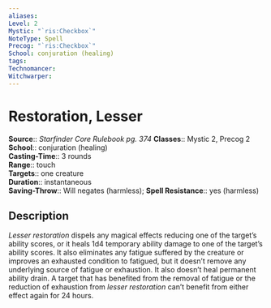 ```yaml
---
aliases: 
Level: 2
Mystic: "`ris:Checkbox`"
NoteType: Spell
Precog: "`ris:Checkbox`"
School: conjuration (healing) 
tags: 
Technomancer: 
Witchwarper: 
---
```


# Restoration, Lesser

**Source**:: _Starfinder Core Rulebook pg. 374_
**Classes**:: Mystic 2, Precog 2  
**School**:: conjuration (healing)  
**Casting-Time**:: 3 rounds  
**Range**:: touch  
**Targets**:: one creature  
**Duration**:: instantaneous  
**Saving-Throw**:: Will negates (harmless);
**Spell Resistance**:: yes (harmless)

## Description

_Lesser restoration_ dispels any magical effects reducing one of the target’s ability scores, or it heals 1d4 temporary ability damage to one of the target’s ability scores. It also eliminates any fatigue suffered by the creature or improves an exhausted condition to fatigued, but it doesn’t remove any underlying source of fatigue or exhaustion. It also doesn’t heal permanent ability drain. A target that has benefited from the removal of fatigue or the reduction of exhaustion from _lesser restoration_ can’t benefit from either effect again for 24 hours.
